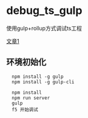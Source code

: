 # debug_ts_gulp
使用gulp+rollup方式调试ts工程

[文章1](https://www.cnblogs.com/iovec/p/7921177.html)


## 环境初始化
```
  npm install -g gulp
  npm install -g gulp-cli
  
  npm install
  npm run server
  gulp
  f5 开始调试
```



